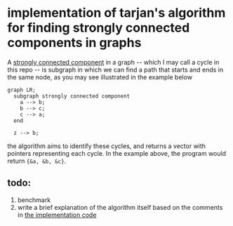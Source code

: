 # implementation of tarjan's algorithm for finding strongly connected components in graphs

A [strongly connected component](https://en.wikipedia.org/wiki/Strongly_connected_component) in a graph -- which I may call a cycle in this repo -- is subgraph in which we can find a path that starts and ends in the same node, as you may see illustrated in the example below

```mermaid
graph LR;
  subgraph strongly connected component
    a --> b;
    b --> c;
    c --> a;
  end

  z --> b;
```

the algorithm aims to identify these cycles, and returns a vector with pointers representing each cycle. In the example above, the program would return `{&a, &b, &c}`.

## todo:
1. benchmark
2. write a brief explanation of the algorithm itself based on the comments in [the implementation code](src/tarjan.cc)
